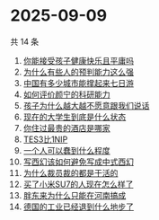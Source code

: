 # 2025-09-09

共 14 条

<!-- BEGIN -->
<!-- 最后更新时间 Tue Sep 09 2025 20:36:55 GMT+0800 (China Standard Time) -->

1. [你能接受孩子健康快乐且平庸吗](https://www.zhihu.com/search?q=你能接受孩子健康快乐且平庸吗)
1. [为什么有些人的预判能力这么强](https://www.zhihu.com/search?q=为什么有些人的预判能力这么强)
1. [中国有多少城市能撑起来七日游](https://www.zhihu.com/search?q=中国有多少城市能撑起来七日游)
1. [如何评价颜宁的科研能力](https://www.zhihu.com/search?q=如何评价颜宁的科研能力)
1. [孩子为什么越大越不愿意跟我们说话](https://www.zhihu.com/search?q=孩子为什么越大越不愿意跟我们说话)
1. [现在的大学生到底是什么状态](https://www.zhihu.com/search?q=现在的大学生到底是什么状态)
1. [你住过最贵的酒店是哪家](https://www.zhihu.com/search?q=你住过最贵的酒店是哪家)
1. [TES3比1NIP](https://www.zhihu.com/search?q=TES3比1NIP)
1. [一个人可以蠢到什么程度](https://www.zhihu.com/search?q=一个人可以蠢到什么程度)
1. [写西幻该如何避免写成中式西幻](https://www.zhihu.com/search?q=写西幻该如何避免写成中式西幻)
1. [为什么裁员裁的都是干活的](https://www.zhihu.com/search?q=为什么裁员裁的都是干活的)
1. [买了小米SU7的人现在怎么样了](https://www.zhihu.com/search?q=买了小米SU7的人现在怎么样了)
1. [胖东来为什么只能在河南搞成](https://www.zhihu.com/search?q=胖东来为什么只能在河南搞成)
1. [德国的工业已经退到什么地步了](https://www.zhihu.com/search?q=德国的工业已经退到什么地步了)

<!-- END -->

